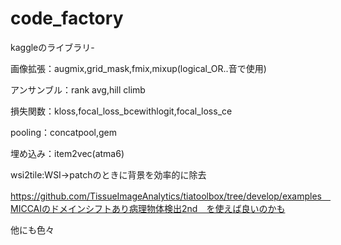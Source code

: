 # code_factory
kaggleのライブラリ-

画像拡張：augmix,grid_mask,fmix,mixup(logical_OR..音で使用)

アンサンブル：rank avg,hill climb

損失関数：kloss,focal_loss_bcewithlogit,focal_loss_ce

pooling：concatpool,gem 

埋め込み：item2vec(atma6)

wsi2tile:WSI→patchのときに背景を効率的に除去

https://github.com/TissueImageAnalytics/tiatoolbox/tree/develop/examples　MICCAIのドメインシフトあり病理物体検出2nd　を使えば良いのかも

他にも色々
